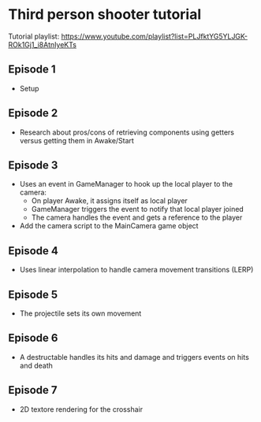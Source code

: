 # Third person shooter tutorial

Tutorial playlist: https://www.youtube.com/playlist?list=PLJfktYG5YLJGK-ROk1Gj1_i8AtnIyeKTs

## Episode 1

- Setup

## Episode 2

- Research about pros/cons of retrieving components using getters versus getting them in Awake/Start

## Episode 3

- Uses an event in GameManager to hook up the local player to the camera:
  - On player Awake, it assigns itself as local player
  - GameManager triggers the event to notify that local player joined
  - The camera handles the event and gets a reference to the player
- Add the camera script to the MainCamera game object

## Episode 4

- Uses linear interpolation to handle camera movement transitions (LERP)

## Episode 5

- The projectile sets its own movement

## Episode 6

- A destructable handles its hits and damage and triggers events on hits and death

## Episode 7

- 2D textore rendering for the crosshair
